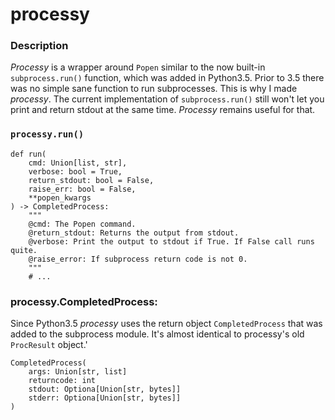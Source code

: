 
# processy

### Description

*Processy* is a wrapper around `Popen` similar to the now built-in `subprocess.run()` function, which was added in Python3.5. Prior to 3.5 there was no simple sane function to run subprocesses. This is why I made *processy*.  The current implementation of `subprocess.run()` still won't let you print and return stdout at the same time. *Processy*  remains useful for that.

### `processy.run()`

    def run(
        cmd: Union[list, str],
        verbose: bool = True,
        return_stdout: bool = False,
        raise_err: bool = False,
        **popen_kwargs
    ) -> CompletedProcess:
        """
        @cmd: The Popen command.
        @return_stdout: Returns the output from stdout.
        @verbose: Print the output to stdout if True. If False call runs quite.
        @raise_error: If subprocess return code is not 0.
        """
        # ...
    
### processy.CompletedProcess:

Since Python3.5 *processy* uses the return object `CompletedProcess` that was added to the subprocess module. It's almost identical to processy's old `ProcResult` object.'

    CompletedProcess(
        args: Union[str, list]
        returncode: int
        stdout: Optiona[Union[str, bytes]]
        stderr: Optiona[Union[str, bytes]]
    )
